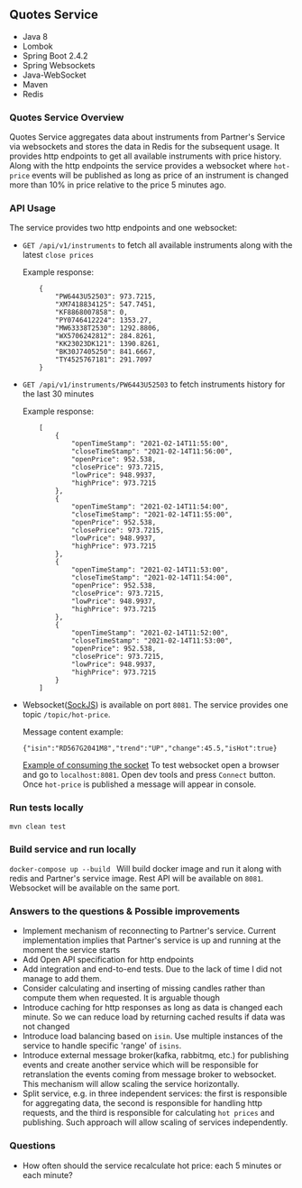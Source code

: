 ## Quotes Service
* Java 8
* Lombok
* Spring Boot 2.4.2
* Spring Websockets
* Java-WebSocket
* Maven
* Redis

### Quotes Service Overview
Quotes Service aggregates data about instruments from Partner's Service via websockets and stores the data in Redis for the subsequent usage.
It provides http endpoints to get all available instruments with price history.
Along with the http endpoints the service provides a websocket where `hot-price` events will be published as long as 
price of an instrument is changed more than 10% in price relative to the price 5 minutes ago.

### API Usage
The service provides two http endpoints and one websocket:

- `GET /api/v1/instruments` to fetch all available instruments along with the latest `close prices`

    Example response:
    ```
        {
            "PW6443U52503": 973.7215,
            "XM7418834125": 547.7451,
            "KF8868007858": 0,
            "PY0746412224": 1353.27,
            "MW63338T2530": 1292.8806,
            "WX5706242812": 284.8261,
            "KK23023DK121": 1390.8261,
            "BK30J7405250": 841.6667,
            "TY4525767181": 291.7097
        }
    ```
- `GET /api/v1/instruments/PW6443U52503` to fetch instruments history for the last 30 minutes
  
    Example response:
    ```
        [
            {
                "openTimeStamp": "2021-02-14T11:55:00",
                "closeTimeStamp": "2021-02-14T11:56:00",
                "openPrice": 952.538,
                "closePrice": 973.7215,
                "lowPrice": 948.9937,
                "highPrice": 973.7215
            },
            {
                "openTimeStamp": "2021-02-14T11:54:00",
                "closeTimeStamp": "2021-02-14T11:55:00",
                "openPrice": 952.538,
                "closePrice": 973.7215,
                "lowPrice": 948.9937,
                "highPrice": 973.7215
            },
            {
                "openTimeStamp": "2021-02-14T11:53:00",
                "closeTimeStamp": "2021-02-14T11:54:00",
                "openPrice": 952.538,
                "closePrice": 973.7215,
                "lowPrice": 948.9937,
                "highPrice": 973.7215
            },
            {
                "openTimeStamp": "2021-02-14T11:52:00",
                "closeTimeStamp": "2021-02-14T11:53:00",
                "openPrice": 952.538,
                "closePrice": 973.7215,
                "lowPrice": 948.9937,
                "highPrice": 973.7215
            }
        ]
    ```
  
- Websocket([SockJS](https://github.com/sockjs)) is available on port `8081`. The service provides one topic `/topic/hot-price`.

    Message content example:
    ```
    {"isin":"RD567G2041M8","trend":"UP","change":45.5,"isHot":true}  
    ```
    [Example of consuming the socket](src/main/resources/static/index.html)
    To test websocket open a browser and go to `localhost:8081`. Open dev tools and press `Connect` button. Once `hot-price`
    is published a message will appear in console.

### Run tests locally
`mvn clean test`

### Build service and run locally
`docker-compose up --build ` Will build docker image and run it along with redis and Partner's service image. Rest API will be available on `8081`.
Websocket will be available on the same port.

### Answers to the questions & Possible improvements
- Implement mechanism of reconnecting to Partner's service. Current implementation implies that Partner's service is up and running
  at the moment the service starts
- Add Open API specification for http endpoints
- Add integration and end-to-end tests. Due to the lack of time I did not manage to add them.
- Consider calculating and inserting of missing candles rather than compute them when requested. It is arguable though
- Introduce caching for http responses as long as data is changed each minute. So we can reduce load by returning cached
  results if data was not changed
- Introduce load balancing based on `isin`. Use multiple instances of the service to handle specific 'range' of `isins`.
- Introduce external message broker(kafka, rabbitmq, etc.) for publishing events and create another service 
  which will be responsible for retranslation the events coming from message broker to websocket.
  This mechanism will allow scaling the service horizontally.
- Split service, e.g. in three independent services: the first is responsible for aggregating data,
  the second is responsible for handling http requests, and the third is responsible for calculating `hot prices` and publishing.
  Such approach will allow scaling of services independently.

### Questions
- How often should the service recalculate hot price: each 5 minutes or each minute?
